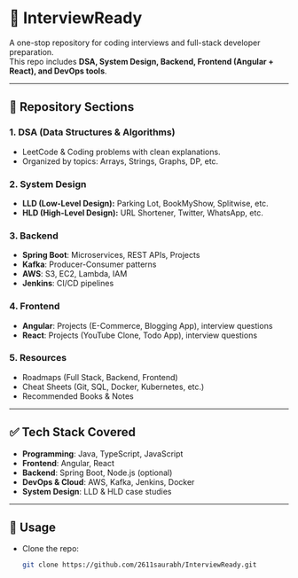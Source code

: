 # 🚀 InterviewReady

A one-stop repository for coding interviews and full-stack developer preparation.  
This repo includes **DSA, System Design, Backend, Frontend (Angular + React), and DevOps tools**.

---

## 📂 Repository Sections

### 1. DSA (Data Structures & Algorithms)
- LeetCode & Coding problems with clean explanations.
- Organized by topics: Arrays, Strings, Graphs, DP, etc.

### 2. System Design
- **LLD (Low-Level Design):** Parking Lot, BookMyShow, Splitwise, etc.
- **HLD (High-Level Design):** URL Shortener, Twitter, WhatsApp, etc.

### 3. Backend
- **Spring Boot**: Microservices, REST APIs, Projects  
- **Kafka**: Producer-Consumer patterns  
- **AWS**: S3, EC2, Lambda, IAM  
- **Jenkins**: CI/CD pipelines  

### 4. Frontend
- **Angular**: Projects (E-Commerce, Blogging App), interview questions  
- **React**: Projects (YouTube Clone, Todo App), interview questions  

### 5. Resources
- Roadmaps (Full Stack, Backend, Frontend)  
- Cheat Sheets (Git, SQL, Docker, Kubernetes, etc.)  
- Recommended Books & Notes  

---

## ✅ Tech Stack Covered
- **Programming**: Java, TypeScript, JavaScript  
- **Frontend**: Angular, React  
- **Backend**: Spring Boot, Node.js (optional)  
- **DevOps & Cloud**: AWS, Kafka, Jenkins, Docker  
- **System Design**: LLD & HLD case studies  

---

## 📌 Usage
- Clone the repo:  
  ```bash
  git clone https://github.com/2611saurabh/InterviewReady.git
